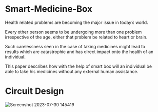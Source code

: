 # Smart-Medicine-Box
Health related problems are becoming the major issue in today’s world.​

Every other person seems to be undergoing more than one problem irrespective of the age, either that problem be related to heart or brain.​

Such carelessness seen in the case of taking medicines might lead to results which are catastrophic and has direct impact onto the health of an individual.​

This paper describes how with the help of smart box will an individual be able to take his medicines without any external human assistance.​

# Circuit Design 
![Screenshot 2023-07-30 145419](https://github.com/amirmuallim/Smart-Medicine-Box/assets/84015032/0dd16f85-70d7-46f0-89ec-f9a54e9c39eb)

